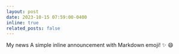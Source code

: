 ```yaml
---
layout: post
date: 2023-10-15 07:59:00-0400
inline: true
related_posts: false
---
```


My news A simple inline announcement with Markdown emoji! :sparkles: :smile:
